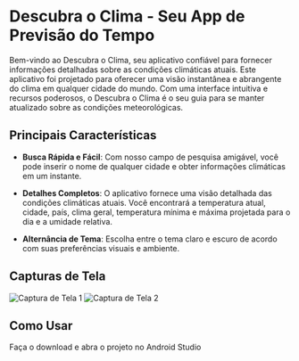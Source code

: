 # Descubra o Clima - Seu App de Previsão do Tempo

Bem-vindo ao Descubra o Clima, seu aplicativo confiável para fornecer informações detalhadas sobre as condições climáticas atuais. Este aplicativo foi projetado para oferecer uma visão instantânea e abrangente do clima em qualquer cidade do mundo. Com uma interface intuitiva e recursos poderosos, o Descubra o Clima é o seu guia para se manter atualizado sobre as condições meteorológicas.

## Principais Características

- **Busca Rápida e Fácil**: Com nosso campo de pesquisa amigável, você pode inserir o nome de qualquer cidade e obter informações climáticas em um instante.

- **Detalhes Completos**: O aplicativo fornece uma visão detalhada das condições climáticas atuais. Você encontrará a temperatura atual, cidade, país, clima geral, temperatura mínima e máxima projetada para o dia e a umidade relativa.

- **Alternância de Tema**: Escolha entre o tema claro e escuro de acordo com suas preferências visuais e ambiente.

## Capturas de Tela

![Captura de Tela 1](captura_tela_1.png)
![Captura de Tela 2](captura_tela_2.png)

## Como Usar

Faça o download e abra o projeto no Android Studio
